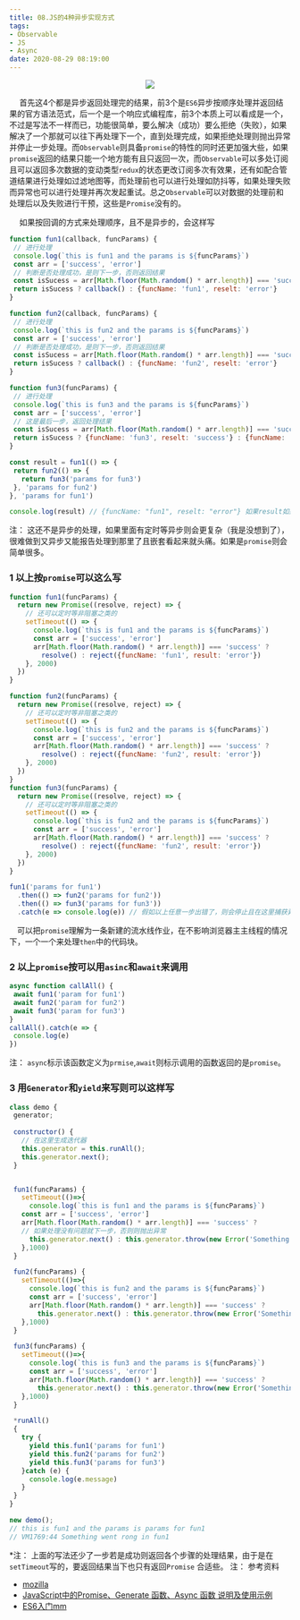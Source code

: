 ```yaml
---
title: 08.JS的4种异步实现方式
tags:
- Observable
- JS
- Async
date: 2020-08-29 08:19:00
---
```


<div align="center">
<img src="https://qiniu.wuchuheng.com/images/Observable.png" />
</div>

&emsp; 首先这4个都是异步返回处理完的结果，前3个是`ES6`异步按顺序处理并返回结果的官方语法范式，后一个是一个响应式编程库，前3个本质上可以看成是一个，不过是写法不一样而已，功能很简单，要么解决（成功）要么拒绝（失败），如果解决了一个那就可以往下再处理下一个，直到处理完成，如果拒绝处理则抛出异常并停止一步处理。而`Observable`则具备`promise`的特性的同时还更加强大些，如果`promise`返回的结果只能一个地方能有且只返回一次，而`Observable`可以多处订阅且可以返回多次数据的变动类型`redux`的状态更改订阅多次有效果，还有如配合管道结果进行处理如过滤地图等，而处理前也可以进行处理如防抖等，如果处理失败而异常也可以进行处理并再次发起重试。总之`Observable`可以对数据的处理前和处理后以及失败进行干预，这些是`Promise`没有的。

<!-- more -->

&emsp; 如果按回调的方式来处理顺序，且不是异步的，会这样写
 ``` javascript
 function fun1(callback, funcParams) {
  // 进行处理
  console.log(`this is fun1 and the params is ${funcParams}`)
  const arr = ['success', 'error']
  // 判断是否处理成功，是则下一步，否则返回结果
  const isSucess = arr[Math.floor(Math.random() * arr.length)] === 'success' ? true : false;
  return isSucess ? callback() : {funcName: 'fun1', reselt: 'error'}
}

function fun2(callback, funcParams) {
  // 进行处理
  console.log(`this is fun2 and the params is ${funcParams}`)
  const arr = ['success', 'error']
  // 判断是否处理成功，是则下一步，否则返回结果
  const isSucess = arr[Math.floor(Math.random() * arr.length)] === 'success' ? true : false;
  return isSucess ? callback() : {funcName: 'fun2', reselt: 'error'}
}

function fun3(funcParams) {
  // 进行处理
  console.log(`this is fun3 and the params is ${funcParams}`)
  const arr = ['success', 'error']
  // 这是最后一步，返回处理结果
  const isSucess = arr[Math.floor(Math.random() * arr.length)] === 'success' ? true : false;
  return isSucess ? {funcName: 'fun3', reselt: 'success'} : {funcName: 'fun3', reselt: 'error'}
}

const result = fun1(() => {
  return fun2(() => {
    return fun3('params for fun3')
  }, 'params for fun2')
}, 'params for fun1')

console.log(result) // {funcName: "fun1", reselt: "error"} 如果result如果是'success'则是成功
 ```

注： 这还不是异步的处理，如果里面有定时等异步则会更复杂（我是没想到了），很难做到又异步又能报告处理到那里了且嵌套看起来就头痛。如果是`promise`则会简单很多。

### 1 以上按`promise`可以这么写
``` javascript
function fun1(funcParams) {
  return new Promise((resolve, reject) => {
    // 还可以定时等非阻塞之类的
    setTimeout(() => {
      console.log(`this is fun1 and the params is ${funcParams}`)
      const arr = ['success', 'error']
      arr[Math.floor(Math.random() * arr.length)] === 'success' ?
        resolve() : reject({funcName: 'fun1', result: 'error'})
    }, 2000)
  })
}

function fun2(funcParams) {
  return new Promise((resolve, reject) => {
    // 还可以定时等非阻塞之类的
    setTimeout(() => {
      console.log(`this is fun2 and the params is ${funcParams}`)
      const arr = ['success', 'error']
      arr[Math.floor(Math.random() * arr.length)] === 'success' ?
        resolve() : reject({funcName: 'fun2', result: 'error'})
    }, 2000)
  })
}
function fun3(funcParams) {
  return new Promise((resolve, reject) => {
    // 还可以定时等非阻塞之类的
    setTimeout(() => {
      console.log(`this is fun2 and the params is ${funcParams}`)
      const arr = ['success', 'error']
      arr[Math.floor(Math.random() * arr.length)] === 'success' ?
        resolve() : reject({funcName: 'fun2', result: 'error'})
    }, 2000)
  })
}

fun1('params for fun1')
  .then(() => fun2('params for fun2'))
  .then(() => fun3('params for fun3'))
  .catch(e => console.log(e)) // 假如以上任意一步出错了，则会停止且在这里捕获异常
```
&emsp;可以把`promise`理解为一条新建的流水线作业，在不影响浏览器主主线程的情况下，一个一个来处理`then`中的代码块。

### 2 以上`promise`按可以用`asinc`和`await`来调用

 ``` javascript
async function callAll() {
  await fun1('param for fun1')
  await fun2('param for fun2')
  await fun3('param for fun3')
}
callAll().catch(e => {
  console.log(e)
})
 ```
注： `async`标示该函数定义为`prmise`,`await`则标示调用的函数返回的是`promise`。

### 3 用`Generator`和`yield`来写则可以这样写
 ``` javascript
class demo {
  generator;
  
  constructor() {
    // 在这里生成迭代器
    this.generator = this.runAll();
    this.generator.next();
  }


  fun1(funcParams) {
    setTimeout(()=>{
      console.log(`this is fun1 and the params is ${funcParams}`)
    const arr = ['success', 'error']
    arr[Math.floor(Math.random() * arr.length)] === 'success' ?
    // 如果处理没有问题就下一步，否则则抛出异常
      this.generator.next() : this.generator.throw(new Error('Something went rong in fun1'));
    },1000)
  }

  fun2(funcParams) {
    setTimeout(()=>{
      console.log(`this is fun2 and the params is ${funcParams}`)
      const arr = ['success', 'error']
      arr[Math.floor(Math.random() * arr.length)] === 'success' ?
        this.generator.next() : this.generator.throw(new Error('Something went rong in fun2'));
    },1000)
  }

  fun3(funcParams) {
    setTimeout(()=>{
      console.log(`this is fun3 and the params is ${funcParams}`)
      const arr = ['success', 'error']
      arr[Math.floor(Math.random() * arr.length)] === 'success' ?
        this.generator.next() : this.generator.throw(new Error('Something went rong in fun3'));
    },1000)
  }

  *runAll()
  {
    try {
      yield this.fun1('params for fun1')
      yield this.fun2('params for fun2')
      yield this.fun3('params for fun3')
    }catch (e) {
      console.log(e.message)
    }
  }
}

 new demo(); 
 // this is fun1 and the params is params for fun1
 // VM1769:44 Something went rong in fun1
 ```
*注： 上面的写法还少了一步若是成功则返回各个步骤的处理结果，由于是在`setTimeout`写的，要返回结果当下也只有返回`Promise` 合适些。
注： 参考资料
* [mozilla](https://developer.mozilla.org/zh-CN/docs/Web/JavaScript/Reference/Global_Objects/Generator/throw)
* [JavaScript中的Promise、Generate 函数、Async 函数 说明及使用示例](https://blog.csdn.net/qq_17151325/article/details/99825020)
* [ES6入门mm](https://es6.ruanyifeng.com/#docs/async)